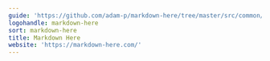 ```yaml
---
guide: 'https://github.com/adam-p/markdown-here/tree/master/src/common/images'
logohandle: markdown-here
sort: markdown-here
title: Markdown Here
website: 'https://markdown-here.com/'
---
```

